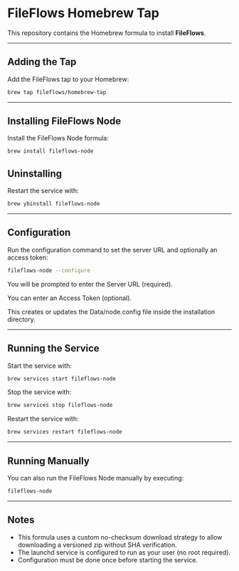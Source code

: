 # FileFlows Homebrew Tap

This repository contains the Homebrew formula to install **FileFlows**.

---

## Adding the Tap

Add the FileFlows tap to your Homebrew:

```bash
brew tap fileflows/homebrew-tap
```

---

## Installing FileFlows Node

Install the FileFlows Node formula:

```bash
brew install fileflows-node
```

## Uninstalling

Restart the service with:

```bash
brew ybinstall fileflows-node
```

---

## Configuration

Run the configuration command to set the server URL and optionally an access token:

```bash
fileflows-node --configure
```

You will be prompted to enter the Server URL (required).

You can enter an Access Token (optional).

This creates or updates the Data/node.config file inside the installation directory.

---

## Running the Service

Start the service with:

```bash
brew services start fileflows-node
```

Stop the service with:

```bash
brew services stop fileflows-node
```

Restart the service with:

```bash
brew services restart fileflows-node
```

---

## Running Manually

You can also run the FileFlows Node manually by executing:

```bash
fileflows-node
```

---

## Notes

- This formula uses a custom no-checksum download strategy to allow downloading a versioned zip without SHA verification.
- The launchd service is configured to run as your user (no root required).
- Configuration must be done once before starting the service.
